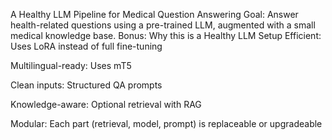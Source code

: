 A Healthy LLM Pipeline for Medical Question Answering
Goal:
Answer health-related questions using a pre-trained LLM, augmented with a small medical knowledge base.
Bonus: Why this is a Healthy LLM Setup
Efficient: Uses LoRA instead of full fine-tuning

Multilingual-ready: Uses mT5

Clean inputs: Structured QA prompts

Knowledge-aware: Optional retrieval with RAG

Modular: Each part (retrieval, model, prompt) is replaceable or upgradeable
